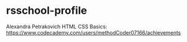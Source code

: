 # rsschool-profile

Alexandra Petrakovich
HTML CSS Basics: https://www.codecademy.com/users/methodCoder07166/achievements
